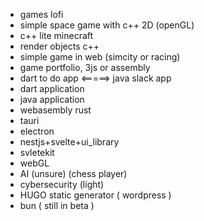 - games lofi
- simple space game with c++ 2D (openGL)
- c++ lite minecraft
- render objects c++
- simple game in web (simcity or racing)
- game portfolio, 3js or assembly
- dart to do app <=====> java slack app
- dart application
- java application
- webasembly rust
- tauri
- electron
- nestjs+svelte+ui_library
- svletekit
- webGL
- AI (unsure) (chess player)
- cybersecurity (light)
- HUGO static generator ( wordpress )
- bun ( still in beta )
